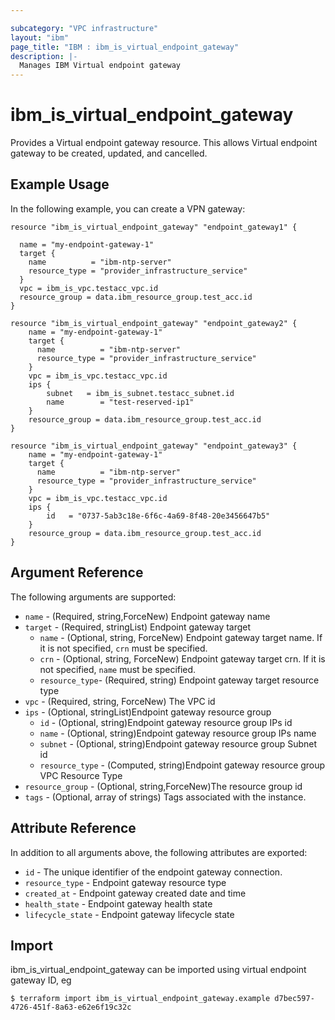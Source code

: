```yaml
---

subcategory: "VPC infrastructure"
layout: "ibm"
page_title: "IBM : ibm_is_virtual_endpoint_gateway"
description: |-
  Manages IBM Virtual endpoint gateway
---
```


# ibm_is_virtual_endpoint_gateway

Provides a Virtual endpoint gateway resource. This allows Virtual endpoint gateway to be created, updated, and cancelled.

## Example Usage

In the following example, you can create a VPN gateway:

```hcl
resource "ibm_is_virtual_endpoint_gateway" "endpoint_gateway1" {

  name = "my-endpoint-gateway-1"
  target {
	name          = "ibm-ntp-server"
    resource_type = "provider_infrastructure_service"
  }
  vpc = ibm_is_vpc.testacc_vpc.id
  resource_group = data.ibm_resource_group.test_acc.id
}

resource "ibm_is_virtual_endpoint_gateway" "endpoint_gateway2" {
	name = "my-endpoint-gateway-1"
	target {
	  name          = "ibm-ntp-server"
	  resource_type = "provider_infrastructure_service"
	}
	vpc = ibm_is_vpc.testacc_vpc.id
	ips {
		subnet   = ibm_is_subnet.testacc_subnet.id
		name        = "test-reserved-ip1"
	}
	resource_group = data.ibm_resource_group.test_acc.id
}

resource "ibm_is_virtual_endpoint_gateway" "endpoint_gateway3" {
	name = "my-endpoint-gateway-1"
	target {
	  name          = "ibm-ntp-server"
	  resource_type = "provider_infrastructure_service"
	}
	vpc = ibm_is_vpc.testacc_vpc.id
	ips {
		id   = "0737-5ab3c18e-6f6c-4a69-8f48-20e3456647b5"
	}
	resource_group = data.ibm_resource_group.test_acc.id
}
```

## Argument Reference

The following arguments are supported:

- `name` - (Required, string,ForceNew) Endpoint gateway name
- `target` - (Required, stringList) Endpoint gateway target
  - `name` - (Optional, string, ForceNew) Endpoint gateway target name. If it is not specified, `crn` must be specified.
  - `crn` - (Optional, string, ForceNew) Endpoint gateway target crn. If it is not specified, `name` must be specified.
  - `resource_type`- (Required, string) Endpoint gateway target resource type
- `vpc` - (Required, string, ForceNew) The VPC id
- `ips` - (Optional, stringList)Endpoint gateway resource group
  - `id` - (Optional, string)Endpoint gateway resource group IPs id
  - `name` - (Optional, string)Endpoint gateway resource group IPs name
  - `subnet` - (Optional, string)Endpoint gateway resource group Subnet id
  - `resource_type` - (Computed, string)Endpoint gateway resource group VPC Resource Type
- `resource_group` - (Optional, string,ForceNew)The resource group id
- `tags` - (Optional, array of strings) Tags associated with the instance.

## Attribute Reference

In addition to all arguments above, the following attributes are exported:

- `id` - The unique identifier of the endpoint gateway connection.
- `resource_type` - Endpoint gateway resource type
- `created_at` - Endpoint gateway created date and time
- `health_state` - Endpoint gateway health state
- `lifecycle_state` - Endpoint gateway lifecycle state

## Import

ibm_is_virtual_endpoint_gateway can be imported using virtual endpoint gateway ID, eg

```
$ terraform import ibm_is_virtual_endpoint_gateway.example d7bec597-4726-451f-8a63-e62e6f19c32c

```
